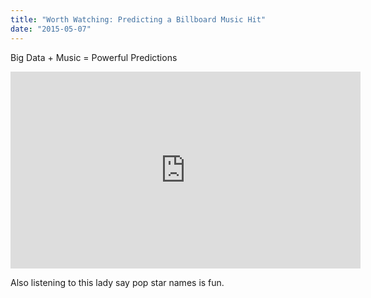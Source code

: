 ```yaml
---
title: "Worth Watching: Predicting a Billboard Music Hit"
date: "2015-05-07"
---
```


Big Data + Music = Powerful Predictions

<iframe width="560" height="315" src="https://www.youtube.com/embed/mcTPvxo8SXY" frameborder="0" allowfullscreen></iframe>

Also listening to this lady say pop star names is fun.

